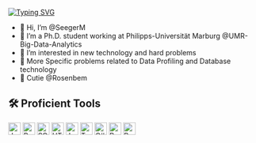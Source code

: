 [![Typing SVG](https://readme-typing-svg.herokuapp.com?color=0969DF&center=true&vCenter=true&height=60&lines=Full-stack+Student+developer)](https://git.io/typing-svg)

- 👋 Hi, I’m @SeegerM
- 📘 I’m a Ph.D. student working at Philipps-Universität Marburg @UMR-Big-Data-Analytics
- 👀 I’m interested in new technology and hard problems
- 🌱 More Specific problems related to Data Profiling and Database technology
- 💞️ Cutie @Rosenbem

## 🛠  Proficient Tools
<p>
  <p>
    <img src="https://img.shields.io/badge/Java-282C34?logo=Java" alt="Java logo" title="Java" height="25" />
    <img src="https://img.shields.io/badge/Python-282C34?logo=Python" alt="Python logo" title="Python" height="25" />
    <img src="https://img.shields.io/badge/SQL-282C34?logo=SQL" alt="SQL logo" title="SQL" height="25" />
    <img src="https://img.shields.io/badge/HTML-282C34?logo=html5" alt="HTML logo" title="HTML" height="25" />
    <img src="https://img.shields.io/badge/JavaScript-282C34?logo=javascript" alt="JavaScript logo" title="JavaScript" height="25" />
    <img src="https://img.shields.io/badge/TypeScript-282C34?logo=typescript" alt="TypeScript logo" title="TypeScript" height="25" />
    <img src="https://img.shields.io/badge/CSharp-282C34?logo=csharp" alt="C# logo" title="C#" height="25" />
    <img src="https://img.shields.io/badge/R-282C34?logo=r" alt="R logo" title="R" height="25" />
    <img src="https://img.shields.io/badge/Prolog-282C34?logo=prolog" alt="Prolog logo" title="Prolog" height="25" />
  </p>
  <p>
  </p>
</p>
